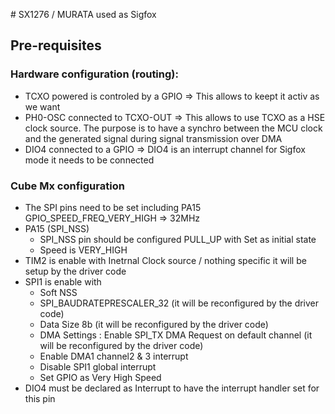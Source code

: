 # SX1276 / MURATA used as Sigfox

## Pre-requisites

### Hardware configuration (routing): 
* TCXO powered is controled by a GPIO => This allows to keept it activ as we want
* PH0-OSC connected to TCXO-OUT => This allows to use TCXO as a HSE clock source. The purpose is to have a synchro between the MCU clock and the generated signal during signal transmission over DMA
* DIO4 connected to a GPIO => DIO4 is an interrupt channel for Sigfox mode it needs to be connected 

### Cube Mx configuration
* The SPI pins need to be set including PA15 GPIO_SPEED_FREQ_VERY_HIGH => 32MHz
* PA15 (SPI_NSS)
  * SPI_NSS pin should be configured PULL_UP with Set as initial state
  * Speed is VERY_HIGH
* TIM2 is enable with Inetrnal Clock source / nothing specific it will be setup by the driver code
* SPI1 is enable with
  * Soft NSS
  * SPI_BAUDRATEPRESCALER_32 (it will be reconfigured by the driver code) 
  * Data Size 8b (it will be reconfigured by the driver code)
  * DMA Settings : Enable SPI_TX DMA Request on default channel (it will be reconfigured by the driver code)
  * Enable DMA1 channel2 & 3 interrupt
  * Disable SPI1 global interrupt
  * Set GPIO as Very High Speed
* DIO4 must be declared as Interrupt to have the interrupt handler set for this pin  


